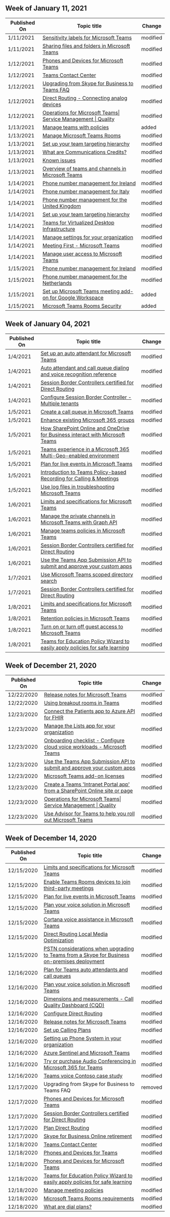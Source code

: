 <!-- This file is generated automatically each week. Changes made to this file will be overwritten.-->



## Week of January 11, 2021


| Published On |Topic title | Change |
|------|------------|--------|
| 1/11/2021 | [Sensitivity labels for Microsoft Teams](/MicrosoftTeams/sensitivity-labels) | modified |
| 1/11/2021 | [Sharing files and folders in Microsoft Teams](/MicrosoftTeams/sharing-files-in-teams) | modified |
| 1/12/2021 | [Phones and Devices for Microsoft Teams](/MicrosoftTeams/devices/usb-devices) | modified |
| 1/12/2021 | [Teams Contact Center](/MicrosoftTeams/teams-contact-center) | modified |
| 1/12/2021 | [Upgrading from Skype for Business to Teams FAQ](/MicrosoftTeams/faq-journey) | modified |
| 1/12/2021 | [Direct Routing - Connecting analog devices](/MicrosoftTeams/direct-routing-analog-devices) | modified |
| 1/12/2021 | [Operations for Microsoft Teams\| Service Management \| Quality](/MicrosoftTeams/upgrade-operate-my-service) | modified |
| 1/13/2021 | [Manage teams with policies](/MicrosoftTeams/manage-teams-with-policies) | added |
| 1/13/2021 | [Manage Microsoft Teams Rooms](/MicrosoftTeams/rooms/rooms-manage) | modified |
| 1/13/2021 | [Set up your team targeting hierarchy](/MicrosoftTeams/set-up-your-team-hierarchy) | modified |
| 1/13/2021 | [What are Communications Credits?](/MicrosoftTeams/what-are-communications-credits) | modified |
| 1/13/2021 | [Known issues](/MicrosoftTeams/rooms/known-issues) | modified |
| 1/13/2021 | [Overview of teams and channels in Microsoft Teams](/MicrosoftTeams/teams-channels-overview) | modified |
| 1/14/2021 | [Phone number management for Ireland](/MicrosoftTeams/manage-phone-numbers-for-your-organization/phone-number-management-for-ireland) | modified |
| 1/14/2021 | [Phone number management for Italy](/MicrosoftTeams/manage-phone-numbers-for-your-organization/phone-number-management-for-italy) | modified |
| 1/14/2021 | [Phone number management for the United Kingdom](/MicrosoftTeams/manage-phone-numbers-for-your-organization/phone-number-management-for-the-u-k) | modified |
| 1/14/2021 | [Set up your team targeting hierarchy](/MicrosoftTeams/set-up-your-team-hierarchy) | modified |
| 1/14/2021 | [Teams for Virtualized Desktop Infrastructure](/MicrosoftTeams/teams-for-vdi) | modified |
| 1/14/2021 | [Manage settings for your organization](/MicrosoftTeams/enable-features-office-365) | modified |
| 1/14/2021 | [Meeting First - Microsoft Teams](/MicrosoftTeams/meetings-first) | modified |
| 1/14/2021 | [Manage user access to Microsoft Teams](/MicrosoftTeams/user-access) | modified |
| 1/15/2021 | [Phone number management for Ireland](/MicrosoftTeams/manage-phone-numbers-for-your-organization/phone-number-management-for-ireland) | modified |
| 1/15/2021 | [Phone number management for the Netherlands](/MicrosoftTeams/manage-phone-numbers-for-your-organization/phone-number-management-for-the-netherlands) | modified |
| 1/15/2021 | [Set up Microsoft Teams meeting add-on for Google Workspace](/MicrosoftTeams/google-workspace-addon-teams) | added |
| 1/15/2021 | [Microsoft Teams Rooms Security](/MicrosoftTeams/rooms/security) | added |


## Week of January 04, 2021


| Published On |Topic title | Change |
|------|------------|--------|
| 1/4/2021 | [Set up an auto attendant for Microsoft Teams](/MicrosoftTeams/create-a-phone-system-auto-attendant) | modified |
| 1/4/2021 | [Auto attendant and call queue dialing and voice recognition reference](/MicrosoftTeams/dial-voice-reference) | modified |
| 1/4/2021 | [Session Border Controllers certified for Direct Routing](/MicrosoftTeams/direct-routing-border-controllers) | modified |
| 1/4/2021 | [Configure Session Border Controller - Multiple tenants](/MicrosoftTeams/direct-routing-sbc-multiple-tenants) | modified |
| 1/5/2021 | [Create a call queue in Microsoft Teams](/MicrosoftTeams/create-a-phone-system-call-queue) | modified |
| 1/5/2021 | [Enhance existing Microsoft 365 groups](/MicrosoftTeams/enhance-office-365-groups) | modified |
| 1/5/2021 | [How SharePoint Online and OneDrive for Business interact with Microsoft Teams](/MicrosoftTeams/sharepoint-onedrive-interact) | modified |
| 1/5/2021 | [Teams experience in a Microsoft 365 Multi-Geo-enabled environment](/MicrosoftTeams/teams-experience-o365odb-spo-multi-geo) | modified |
| 1/5/2021 | [Plan for live events in Microsoft Teams](/MicrosoftTeams/teams-live-events/plan-for-teams-live-events) | modified |
| 1/5/2021 | [Introduction to Teams Policy-based Recording for Calling & Meetings](/MicrosoftTeams/teams-recording-policy) | modified |
| 1/5/2021 | [Use log files in troubleshooting Microsoft Teams](/MicrosoftTeams/log-files) | modified |
| 1/6/2021 | [Limits and specifications for Microsoft Teams](/MicrosoftTeams/limits-specifications-teams) | modified |
| 1/6/2021 | [Manage the private channels in Microsoft Teams with Graph API](/MicrosoftTeams/private-channels-life-cycle-management) | modified |
| 1/6/2021 | [Manage teams policies in Microsoft Teams](/MicrosoftTeams/teams-policies) | modified |
| 1/6/2021 | [Session Border Controllers certified for Direct Routing](/MicrosoftTeams/direct-routing-border-controllers) | modified |
| 1/6/2021 | [Use the Teams App Submission API to submit and approve your custom apps](/MicrosoftTeams/submit-approve-custom-apps) | modified |
| 1/7/2021 | [Use Microsoft Teams scoped directory search](/MicrosoftTeams/teams-scoped-directory-search) | modified |
| 1/7/2021 | [Session Border Controllers certified for Direct Routing](/MicrosoftTeams/direct-routing-border-controllers) | modified |
| 1/8/2021 | [Limits and specifications for Microsoft Teams](/MicrosoftTeams/limits-specifications-teams) | modified |
| 1/8/2021 | [Retention policies in Microsoft Teams](/MicrosoftTeams/retention-policies) | modified |
| 1/8/2021 | [Turn on or turn off guest access to Microsoft Teams](/MicrosoftTeams/set-up-guests) | modified |
| 1/8/2021 | [Teams for Education Policy Wizard to easily apply policies for safe learning](/MicrosoftTeams/easy-policy-setup-edu) | modified |


## Week of December 21, 2020


| Published On |Topic title | Change |
|------|------------|--------|
| 12/22/2020 | [Release notes for Microsoft Teams](/MicrosoftTeams/release-notes/release-notes) | modified |
| 12/22/2020 | [Using breakout rooms in Teams](/MicrosoftTeams/using-breakout-rooms) | modified |
| 12/23/2020 | [Connect the Patients app to Azure API for FHIR](/MicrosoftTeams/expand-teams-across-your-org/healthcare/patients-app-connect-azure-api-fhir) | modified |
| 12/23/2020 | [Manage the Lists app for your organization](/MicrosoftTeams/manage-lists-app) | modified |
| 12/23/2020 | [Onboarding checklist - Configure cloud voice workloads - Microsoft Teams](/MicrosoftTeams/onboarding-checklist-configure-cloud-voice-workloads-in-microsoft-teams) | modified |
| 12/23/2020 | [Use the Teams App Submission API to submit and approve your custom apps](/MicrosoftTeams/submit-approve-custom-apps) | modified |
| 12/23/2020 | [Microsoft Teams add-on licenses](/MicrosoftTeams/teams-add-on-licensing/microsoft-teams-add-on-licensing) | modified |
| 12/23/2020 | [Create a Teams 'Intranet Portal app' from a SharePoint Online site or page](/MicrosoftTeams/teams-standalone-static-tabs-using-spo-sites) | modified |
| 12/23/2020 | [Operations for Microsoft Teams\| Service Management \| Quality](/MicrosoftTeams/upgrade-operate-my-service) | modified |
| 12/23/2020 | [Use Advisor for Teams to help you roll out Microsoft Teams](/MicrosoftTeams/use-advisor-teams-roll-out) | modified |


## Week of December 14, 2020


| Published On |Topic title | Change |
|------|------------|--------|
| 12/15/2020 | [Limits and specifications for Microsoft Teams](/MicrosoftTeams/limits-specifications-teams) | modified |
| 12/15/2020 | [Enable Teams Rooms devices to join third-party meetings](/MicrosoftTeams/rooms/third-party-join) | modified |
| 12/15/2020 | [Plan for live events in Microsoft Teams](/MicrosoftTeams/teams-live-events/plan-for-teams-live-events) | modified |
| 12/15/2020 | [Plan your voice solution in Microsoft Teams](/MicrosoftTeams/cloud-voice-landing-page) | modified |
| 12/15/2020 | [Cortana voice assistance in Microsoft Teams](/MicrosoftTeams/cortana-in-teams) | modified |
| 12/15/2020 | [Direct Routing Local Media Optimization](/MicrosoftTeams/direct-routing-media-optimization) | modified |
| 12/15/2020 | [PSTN considerations when upgrading to Teams from a Skype for Business on-premises deployment](/MicrosoftTeams/upgrade-to-teams-on-prem-pstn-considerations) | modified |
| 12/16/2020 | [Plan for Teams auto attendants and call queues](/MicrosoftTeams/plan-auto-attendant-call-queue) | modified |
| 12/16/2020 | [Plan your voice solution in Microsoft Teams](/MicrosoftTeams/cloud-voice-landing-page) | modified |
| 12/16/2020 | [Dimensions and measurements - Call Quality Dashboard (CQD)](/MicrosoftTeams/dimensions-and-measures-available-in-call-quality-dashboard) | modified |
| 12/16/2020 | [Configure Direct Routing](/MicrosoftTeams/direct-routing-configure) | modified |
| 12/16/2020 | [Release notes for Microsoft Teams](/MicrosoftTeams/release-notes/release-notes) | modified |
| 12/16/2020 | [Set up Calling Plans](/MicrosoftTeams/set-up-calling-plans) | modified |
| 12/16/2020 | [Setting up Phone System in your organization](/MicrosoftTeams/setting-up-your-phone-system) | modified |
| 12/16/2020 | [Azure Sentinel and Microsoft Teams](/MicrosoftTeams/teams-sentinel-guide) | modified |
| 12/16/2020 | [Try or purchase Audio Conferencing in Microsoft 365 for Teams](/MicrosoftTeams/try-or-purchase-audio-conferencing-in-office-365-for-teams) | modified |
| 12/16/2020 | [Teams voice Contoso case study](/MicrosoftTeams/voice-case-study-overview) | modified |
| 12/17/2020 | Upgrading from Skype for Business to Teams FAQ | removed |
| 12/17/2020 | [Phones and Devices for Microsoft Teams](/MicrosoftTeams/devices/usb-devices) | modified |
| 12/17/2020 | [Session Border Controllers certified for Direct Routing](/MicrosoftTeams/direct-routing-border-controllers) | modified |
| 12/17/2020 | [Plan Direct Routing](/MicrosoftTeams/direct-routing-plan) | modified |
| 12/17/2020 | [Skype for Business Online retirement](/MicrosoftTeams/skype-for-business-online-retirement) | modified |
| 12/18/2020 | [Teams Contact Center](/MicrosoftTeams/teams-contact-center) | modified |
| 12/18/2020 | [Phones and Devices for Teams](/MicrosoftTeams/devices/teams-ip-phones) | modified |
| 12/18/2020 | [Phones and Devices for Microsoft Teams](/MicrosoftTeams/devices/usb-devices) | modified |
| 12/18/2020 | [Teams for Education Policy Wizard to easily apply policies for safe learning](/MicrosoftTeams/easy-policy-setup-edu) | modified |
| 12/18/2020 | [Manage meeting policies](/MicrosoftTeams/meeting-policies-in-teams) | modified |
| 12/18/2020 | [Microsoft Teams Rooms requirements](/MicrosoftTeams/rooms/requirements) | modified |
| 12/18/2020 | [What are dial plans?](/MicrosoftTeams/what-are-dial-plans) | modified |
